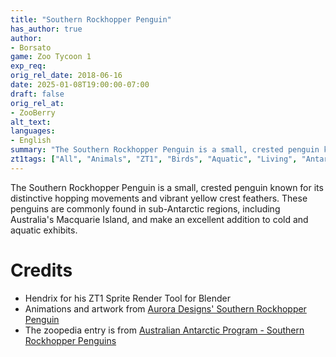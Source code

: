 ```yaml
---
title: "Southern Rockhopper Penguin"
has_author: true
author: 
- Borsato
game: Zoo Tycoon 1
exp_req:
orig_rel_date: 2018-06-16
date: 2025-01-08T19:00:00-07:00
draft: false
orig_rel_at: 
- ZooBerry
alt_text: 
languages:
- English
summary: "The Southern Rockhopper Penguin is a small, crested penguin known for its distinctive hopping movements and vibrant yellow crest feathers."
zt1tags: ["All", "Animals", "ZT1", "Birds", "Aquatic", "Living", "Antarctica", "Australian", "Eurasian"]
---
```


The Southern Rockhopper Penguin is a small, crested penguin known for its distinctive hopping movements and vibrant yellow crest feathers. These penguins are commonly found in sub-Antarctic regions, including Australia's Macquarie Island, and make an excellent addition to cold and aquatic exhibits.

# Credits

- Hendrix for his ZT1 Sprite Render Tool for Blender  
- Animations and artwork from [Aurora Designs' Southern Rockhopper Penguin](http://zt2downloadlibrary.wikia.com/wiki/Southern_Rockhopper_Penguin_(Aurora_Designs))  
- The zoopedia entry is from [Australian Antarctic Program - Southern Rockhopper Penguins](http://www.antarctica.gov.au/about-antarctica/wildlife/animals/penguins/southern-rockhopper-penguins)
